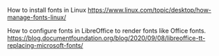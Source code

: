 
How to install fonts in Linux
<https://www.linux.com/topic/desktop/how-manage-fonts-linux/>

How to configure fonts in LibreOffice to render fonts like Office fonts.
<https://blog.documentfoundation.org/blog/2020/09/08/libreoffice-tt-replacing-microsoft-fonts/>
